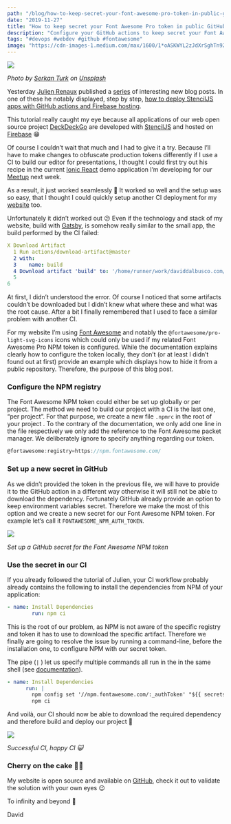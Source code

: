 ```yaml
---
path: "/blog/how-to-keep-secret-your-font-awesome-pro-token-in-public-github-actions"
date: "2019-11-27"
title: "How to keep secret your Font Awesome Pro token in public GitHub actions"
description: "Configure your GitHub actions to keep secret your Font Awesome Pro token or NPM private tokens"
tags: "#devops #webdev #github #fontawesome"
image: "https://cdn-images-1.medium.com/max/1600/1*oASKWYL2zJdXrSghTn92PA.jpeg"
---
```


![](https://cdn-images-1.medium.com/max/1600/1*oASKWYL2zJdXrSghTn92PA.jpeg)

_Photo by [Serkan Turk](https://unsplash.com/@serkanturk?utm_source=unsplash&utm_medium=referral&utm_content=creditCopyText) on [Unsplash](https://unsplash.com/?utm_source=unsplash&utm_medium=referral&utm_content=creditCopyText)_

Yesterday [Julien Renaux](https://twitter.com/julienrenaux) published a [series](https://twitter.com/julienrenaux/status/1199322520815583233) of interesting new blog posts. In one of these he notably displayed, step by step, [how to deploy StencilJS apps with GitHub actions and Firebase hosting](https://julienrenaux.fr/2019/11/25/building-deploying-stenciljs-apps-firebase-hosting-github-actions/).

This tutorial really caught my eye because all applications of our web open source project [DeckDeckGo](https://deckdeckgo.com) are developed with [StencilJS](https://stenciljs.com) and hosted on [Firebase](https://firebase.google.com) 😁

Of course I couldn’t wait that much and I had to give it a try. Because I’ll have to make changes to obfuscate production tokens differently if I use a CI to build our editor for presentations, I thought I could first try out his recipe in the current [Ionic React](https://ionicframework.com/docs/react) demo application I’m developing for our [Meetup](https://www.meetup.com/fr-FR/Ionic-Zurich/events/265767496/) next week.

As a result, it just worked seamlessly 🎉 It worked so well and the setup was so easy, that I thought I could quickly setup another CI deployment for my [website](https://daviddalbusco.com) too.

Unfortunately it didn’t worked out 😕 Even if the technology and stack of my website, build with [Gatsby](https://www.gatsbyjs.org), is somehow really similar to the small app, the build performed by the CI failed:

```yaml
X Download Artifact
  1 Run actions/download-artifact@master
  2 with:
  3    name: build
  4 Download artifact 'build' to: '/home/runner/work/daviddalbusco.com/daviddalbusco.com/build'
  5
6
```

At first, I didn’t understood the error. Of course I noticed that some artifacts couldn’t be downloaded but I didn’t knew what where these and what was the root cause. After a bit I finally remembered that I used to face a similar problem with another CI.

For my website I’m using [Font Awesome](https://fontawesome.com) and notably the `@fortawesome/pro-light-svg-icons` icons which could only be used if my related Font Awesome Pro NPM token is configured. While the documentation explains clearly how to configure the token locally, they don’t (or at least I didn’t found out at first) provide an example which displays how to hide it from a public repository. Therefore, the purpose of this blog post.

### Configure the NPM registry

The Font Awesome NPM token could either be set up globally or per project. The method we need to build our project with a CI is the last one, “per project”. For that purpose, we create a new file `.npmrc` in the root of your project . To the contrary of the documentation, we only add one line in the file respectively we only add the reference to the Font Awesome packet manager. We deliberately ignore to specify anything regarding our token.

```javascript
@fortawesome:registry=https://npm.fontawesome.com/
```

### Set up a new secret in GitHub

As we didn’t provided the token in the previous file, we will have to provide it to the GitHub action in a different way otherwise it will still not be able to download the dependency. Fortunately GitHub already provide an option to keep environment variables secret. Therefore we make the most of this option and we create a new secret for our Font Awesome NPM token. For example let’s call it `FONTAWESOME_NPM_AUTH_TOKEN`.

![](https://cdn-images-1.medium.com/max/1600/1*NVoURzVa2jn6uuvAKvo12Q.png)

_Set up a GitHub secret for the Font Awesome NPM token_

### Use the secret in our CI

If you already followed the tutorial of Julien, your CI workflow probably already contains the following to install the dependencies from NPM of your application:

```yaml
- name: Install Dependencies
        run: npm ci
```

This is the root of our problem, as NPM is not aware of the specific registry and token it has to use to download the specific artifact. Therefore we finally are going to resolve the issue by running a command-line, before the installation one, to configure NPM with our secret token.

The pipe (`|` ) let us specify multiple commands all run in the in the same shell (see [documentation](https://help.github.com/en/actions/automating-your-workflow-with-github-actions/workflow-syntax-for-github-actions#jobsjob_idstepsrun)).

```yaml
- name: Install Dependencies
      run: |
        npm config set '//npm.fontawesome.com/:_authToken' "${{ secrets.FONTAWESOME_NPM_AUTH_TOKEN }}"
        npm ci
```

And voilà, our CI should now be able to download the required dependency and therefore build and deploy our project 🎉

![](https://cdn-images-1.medium.com/max/1600/1*B0QAOSrrjgtLV5zywnA8sg.png)

_Successful CI, happy CI 😺_

### Cherry on the cake 🍒🎂

My website is open source and available on [GitHub](https://github.com/peterpeterparker/daviddalbusco.com), check it out to validate the solution with your own eyes 😉

To infinity and beyond 🚀

David
